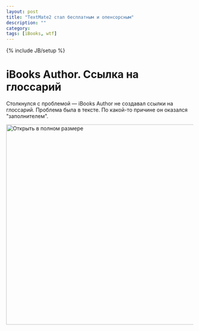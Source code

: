 ```yaml
---
layout: post
title: "TextMate2 стал бесплатным и опенсорсным"
description: ""
category: 
tags: [iBooks, wtf]
---
```

{% include JB/setup %}


# iBooks Author. Ссылка на глоссарий

Столкнулся с проблемой — iBooks Author не создавал ссылки на глоссарий. Проблема была в тексте.  По какой-то причине он оказался "заполнителем".

<a href="http://31808.selcdn.ru/it-prm/pics/ibooks_placeholder.jpg">
	<img src="http://31808.selcdn.ru/it-prm/pics/ibooks_placeholder.jpg" width="540px" title="Открыть в полном размере" />
</a>

